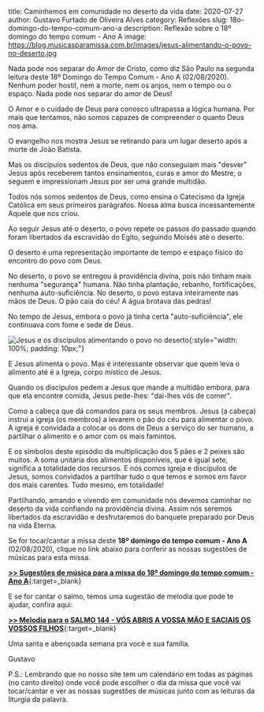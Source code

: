 ﻿title: Caminhemos em comunidade no deserto da vida
date: 2020-07-27
author: Gustavo Furtado de Oliveira Alves
category: Reflexões
slug: 18o-domingo-do-tempo-comum-ano-a
description: Reflexão sobre o 18º domingo do tempo comum - Ano A
image: https://blog.musicasparamissa.com.br/images/jesus-alimentando-o-povo-no-deserto.jpg

Nada pode nos separar do Amor de Cristo, como diz São Paulo na segunda leitura deste 18º Domingo do Tempo Comum - Ano A (02/08/2020).
Nenhum poder hostil, nem a morte, nem os anjos, nem o tempo ou o espaço. Nada pode nos separar do amor de Deus!

O Amor e o cuidado de Deus para conosco ultrapassa a lógica humana.
Por mais que tentamos, não somos capazes de compreender o quanto Deus nos ama.

O evangelho nos mostra Jesus se retirando para um lugar deserto após a morte de João Batista.

Mas os discípulos sedentos de Deus, que não conseguiam mais "desver" Jesus após receberem tantos ensinamentos, curas e amor do Mestre,
o seguem e impressionam Jesus por ser uma grande multidão.

Todos nós somos sedentos de Deus, como ensina o Catecismo da Igreja Católica em seus primeiros parágrafos.
Nossa alma busca incessantemente Aquele que nos criou.

Ao seguir Jesus até o deserto, o povo repete os passos do passado quando foram libertados da escravidão do Egito,
seguindo Moisés até o deserto.

O deserto é uma representação importante de tempo e espaço físico do encontro do povo com Deus.

No deserto, o povo se entregou à providência divína, pois não tinham mais nenhuma "segurança" humana.
Não tinha plantação, rebanho, fortificações, nenhuma auto-suficiência.
No deserto, o povo estava inteiramente nas mãos de Deus. O pão caía do céu! A água brotava das pedras!

No tempo de Jesus, embora o povo já tinha certa "auto-suficiência", ele continuava com fome e sede de Deus.

![Jesus e os discípulos alimentando o povo no deserto](/images/jesus-alimentando-o-povo-no-deserto.jpg){:style="width: 100%; padding: 10px;"}

E Jesus alimenta o povo. Mas é interessante observar que quem leva o alimento até é a Igreja, corpo místico de Jesus.

Quando os discípulos pedem a Jesus que mande a multidão embora, para que ela encontre comida, Jesus pede-lhes: "dai-lhes vós de comer".

Como a cabeça que dá comandos para os seus membros.
Jesus (a cabeça) instrui a igreja (os membros) a levarem o pão do céu para alimentar o povo.
A igreja é convidada a colocar os dons de Deus a serviço do ser humano,
a partilhar o alimento e o amor com os mais famintos.

E os símbolos deste episódio da multiplicação dos 5 pães e 2 peixes são muitos. A soma unitária dos alimentos disponíveis, que é igual sete,
significa a totalidade dos recursos. E nós comos igreja e discípulos de Jesus, somos convidados a partilhar tudo o que temos e somos em favor dos mais carentes.
Tudo mesmo, em totalidade!

Partilhando, amando e vivendo em comunidade nós devemos caminhar no deserto da vida confiando na providência divina.
Assim nós seremos libertados da escravidão e desfrutaremos do banquete preparado por Deus na vida Eterna.




Se for tocar/cantar a missa deste **18º domingo do tempo comum - Ano A** (02/08/2020),
clique no link abaixo para conferir as nossas sugestões de músicas para esta missa.

[**>> Sugestões de música para a missa do 18º domingo do tempo comum - Ano A**](https://musicasparamissa.com.br/sugestoes-para/18o-domingo-do-tempo-comum-ano-a){:target=\_blank}

E se for cantar o salmo, temos uma sugestão de melodia que pode te ajudar, confira aqui:

[**>> Melodia para o SALMO 144 - VÓS ABRIS A VOSSA MÃO E SACIAIS OS VOSSOS FILHOS**](https://musicasparamissa.com.br/musica/salmo-144-ano-a/){:target=\_blank}

Uma santa e abençoada semana pra você e sua família.

Gustavo

P.S.: Lembrando que no nosso site tem um calendário em todas as páginas (no canto direito) 
onde você pode escolher o dia da missa que você vai tocar/cantar e ver as nossas sugestões 
de músicas junto com as leituras da liturgia da palavra.